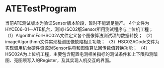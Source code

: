 # ATETestProgram
当前ATE测试版本为验证Sensor版本阶段，暂时不能满足量产。
4个文件为HYCE06-01—ATE机台，测试HSC02版Sensor所用测试程序与上位机工程；
（1）AlgorithmForHSC02A文件定义各个图像算法测试项的数据转换；
（2）imageAlgorithmn文件实现检测图像缺陷相关功能；
（3）HSC02ACode文件为实现调用机台硬件资源对Sensor供电和图像算法回传数值转换功能；
（4）HSC02A为上位机工程，主要包含配置电测相关指标的测试条件和上下限和测暗图、亮图项写入的Register，及其实现人机交互的界面。
